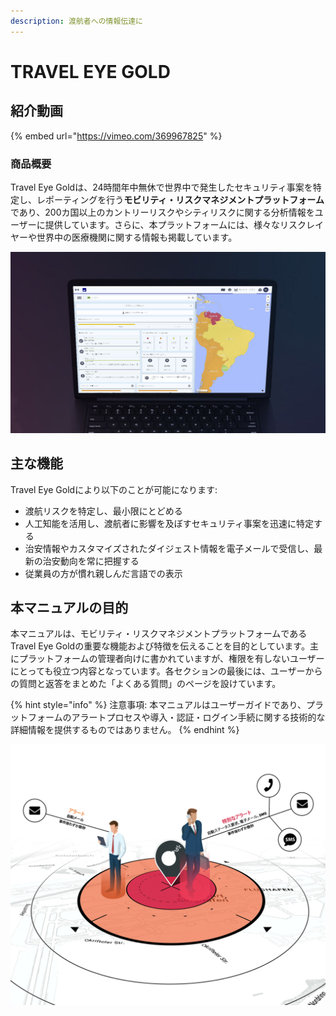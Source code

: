 ```yaml
---
description: 渡航者への情報伝達に
---
```


# TRAVEL EYE GOLD

## 紹介動画

{% embed url="https://vimeo.com/369967825" %}

### 商品概要

Travel Eye Goldは、24時間年中無休で世界中で発生したセキュリティ事案を特定し、レポーティングを行う**モビリティ・リスクマネジメントプラットフォーム**であり、200カ国以上のカントリーリスクやシティリスクに関する分析情報をユーザーに提供しています。さらに、本プラットフォームには、様々なリスクレイヤーや世界中の医療機関に関する情報も掲載しています。 

![](.gitbook/assets/travel-eye-cover%20%283%29.jpg)

### 

## 主な機能

Travel Eye Goldにより以下のことが可能になります:

* 渡航リスクを特定し、最小限にとどめる
* 人工知能を活用し、渡航者に影響を及ぼすセキュリティ事案を迅速に特定する
* 治安情報やカスタマイズされたダイジェスト情報を電子メールで受信し、最新の治安動向を常に把握する
* 従業員の方が慣れ親しんだ言語での表示

## 本マニュアルの目的

本マニュアルは、モビリティ・リスクマネジメントプラットフォームであるTravel Eye Goldの重要な機能および特徴を伝えることを目的としています。主にプラットフォームの管理者向けに書かれていますが、権限を有しないユーザーにとっても役立つ内容となっています。各セクションの最後には、ユーザーからの質問と返答をまとめた「よくある質問」のページを設けています。

{% hint style="info" %}
注意事項: 本マニュアルはユーザーガイドであり、プラットフォームのアラートプロセスや導入・認証・ログイン手続に関する技術的な詳細情報を提供するものではありません。 
{% endhint %}

![](.gitbook/assets/jp-alerting.jpg)

